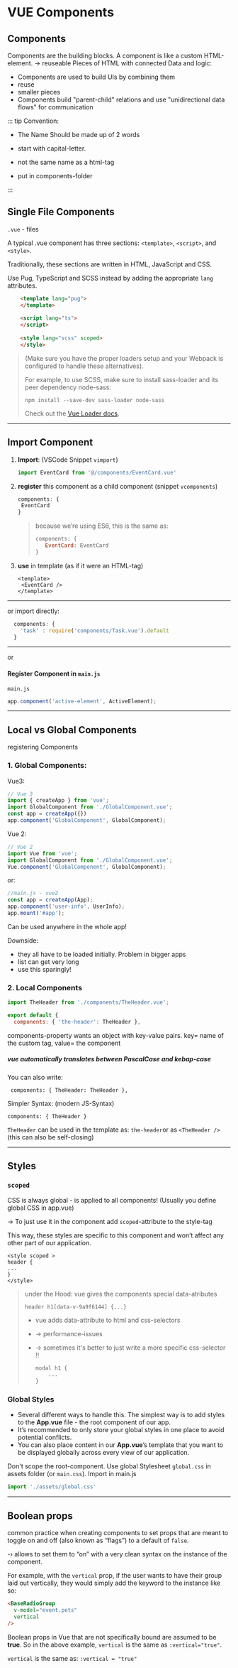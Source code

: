 # 		VUE Components

## Components 

Components are the building blocks. A component is like a custom HTML-element. -> reuseable Pieces of HTML with connected Data and logic:

- Components are used to build UIs by combining them
- reuse
- smaller pieces 
- Components build "parent-child" relations and use "unidirectional data flows" for communication

::: tip
Convention: 

- The Name Should be made up of 2 words

- start with capital-letter. 
- not the same name as a html-tag
- put in components-folder

:::

## Single File Components

`.vue` - files

A typical .vue component has three sections: `<template>`, `<script>`, and `<style>`.

Traditionally, these sections are written in HTML, JavaScript and CSS.

Use Pug, TypeScript and SCSS instead by adding the appropriate `lang` attributes.

```html
    <template lang="pug">
    </template>
    
    <script lang="ts">
    </script>
    
    <style lang="scss" scoped>
    </style>
```

> (Make sure you have the proper loaders setup and your Webpack is configured to handle these alternatives). 
>
> For example,  to use SCSS,  make sure to install sass-loader and its peer dependency node-sass:
>
> ```
> npm install --save-dev sass-loader node-sass
> ```
>
> Check out the [Vue Loader docs](https://vue-loader.vuejs.org/guide/pre-processors.html).
>

------

## Import Component

1. **Import**: (VSCode Snippet `vimport`) 

   ```js
   import EventCard from '@/components/EventCard.vue'
   ```

2. **register** this component as a child component (snippet `vcomponents`) 

   ```js
   components: {
   	EventCard
   }
   ```

   > because we’re using ES6, this is the same as:
   >
   > ```js
   > components: {
   > 	EventCard: EventCard
   > }
   > ```

3. **use** in template (as if it were an HTML-tag)

   ```vue
   <template>
   	<EventCard />
   </template>
   ```

------

or import directly:

```js
  components: {
    'task' : require('components/Task.vue').default
  }
```

------

or

#### Register Component in `main.js`

`main.js`

```js
app.component('active-element', ActiveElement);
```

------

## Local vs Global Components

registering Components

### 1. Global Components:

Vue3:

```js
// Vue 3
import { createApp } from 'vue';
import GlobalComponent from './GlobalComponent.vue';
const app = createApp({}) 
app.component('GlobalComponent', GlobalComponent);
```

Vue 2:

```js
// Vue 2
import Vue from 'vue';
import GlobalComponent from './GlobalComponent.vue'; 
Vue.component('GlobalComponent', GlobalComponent);
```

or:

```js
//main.js - vue2
const app = createApp(App);
app.component('user-info', UserInfo);
app.mount('#app');
```

Can be used anywhere in the whole app!

Downside: 

- they all have to be loaded initially. Problem in bigger apps
- list can get very long
- use this sparingly!

### 2. Local Components

```js
import TheHeader from './components/TheHeader.vue';

export default {
  components: { 'the-header': TheHeader },
```

components-property wants an object with key-value pairs. key= name of the custom tag, value= the component

##### vue automatically translates between PascalCase and kebap-case

You can also write:

```
 components: { TheHeader: TheHeader },
```

Simpler Syntax: (modern JS-Syntax)

```
components: { TheHeader }
```

`TheHeader` can be used in the template as: `the-header`or as `<TheHeader />` (this can also be self-closing)

------

## Styles

### `scoped` 

CSS is always global  - is applied to all components! (Usually you define global CSS in app.vue)

-> To just use it in the component add `scoped`-attribute to the style-tag

This way, these styles are specific to this component and won’t affect any other part of our application.

```vue
<style scoped >
header {
...
}
</style>
```

> under the Hood: vue gives the components special data-atributes
>
> ```
> header h1[data-v-9a9f6144] {...}	
> ```
>
> - vue adds data-attribute to html and css-selectors
>
> - -> performance-issues
>
> - -> sometimes it's better to just write a more specific css-selector !!
>
>   ```css
>   modal h1 {
>   	...
>   }
>   ```
>

### Global Styles

- Several different ways to handle this. The simplest way is to add styles to the **App.vue** file - the root component of our app.  
- It’s recommended to only store your global styles in one place to avoid potential conflicts.
- You can also place content in our **App.vue**’s template that you want to be displayed globally across every view of our application.


Don't scope the root-component. Use global Stylesheet `global.css` in assets folder (or `main.css`). Import in main.js

```js
import './assets/global.css'
```

------

## Boolean props

common practice when creating components to set props that are meant to toggle on and off (also known as “flags”) to a default of `false`. 

-› allows to set them to “on” with a very clean syntax on the instance of the component. 

For example, with the `vertical` prop, if the user wants to have their group laid out vertically, they would simply add the keyword to the instance like so:

```html
<BaseRadioGroup
  v-model="event.pets"
  vertical
/>
```

Boolean props in Vue that are not specifically bound are assumed to be **true**. So in the above example, `vertical` is the same as `:vertical="true"`.

`vertical` is the same as: `:vertical = "true"`
